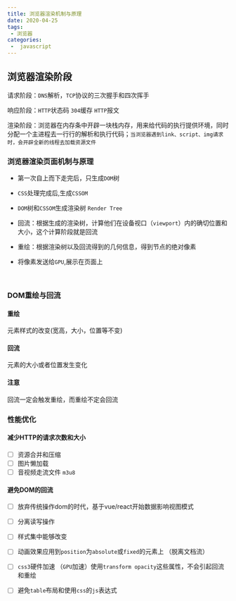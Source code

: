 ```yaml
---
title: 浏览器渲染机制与原理
date: 2020-04-25
tags:
 - 浏览器
categories:
 -  javascript
---
```




## 浏览器渲染阶段

请求阶段：`DNS`解析，`TCP`协议的三次握手和四次挥手

响应阶段：`HTTP`状态码  `304`缓存 `HTTP`报文

渲染阶段：浏览器在内存条中开辟一块栈内存，用来给代码的执行提供环境，同时分配一个主进程去一行行的解析和执行代码；`当浏览器遇到link、script、img请求时，会开辟全新的线程去加载资源文件`

### 浏览器渲染页面机制与原理

- 第一次自上而下走完后，只生成`DOM`树

- `CSS`处理完成后,生成`CSSOM`

- `DOM`树和`CSSOM`生成渲染树  `Render Tree`

- 回流：根据生成的渲染树，计算他们在设备视口（`viewport`）内的确切位置和大小，这个计算阶段就是回流

- 重绘：根据渲染树以及回流得到的几何信息，得到节点的绝对像素

- 将像素发送给`GPU`,展示在页面上

  ​	

### DOM重绘与回流

#### 重绘

元素样式的改变(宽高，大小，位置等不变)

#### 回流

元素的大小或者位置发生变化

#### 注意

回流一定会触发重绘，而重绘不定会回流

### 性能优化

#### 减少HTTP的请求次数和大小

- [ ] 资源合并和压缩
- [ ] 图片懒加载
- [ ] 音视频走流文件 `m3u8`

#### 避免DOM的回流

- [ ] 放弃传统操作dom的时代，基于vue/react开始数据影响视图模式
- [ ] 分离读写操作
- [ ] 样式集中能够改变
- [ ] 动画效果应用到`position`为`absolute`或`fixed`的元素上 （脱离文档流）
- [ ] `css3`硬件加速 （`GPU`加速）使用`transform opacity`这些属性，不会引起回流和重绘
- [ ] 避免`table`布局和使用`css`的`js`表达式

